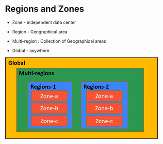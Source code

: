 
# Regions and Zones

  * Zone - independent data center

  * Region - Geographical area

  * Multi-region : Collection of Geographical areas

  * Global - anywhere

![alt text](regions&zones.png "Regions&Zones Illustration")
